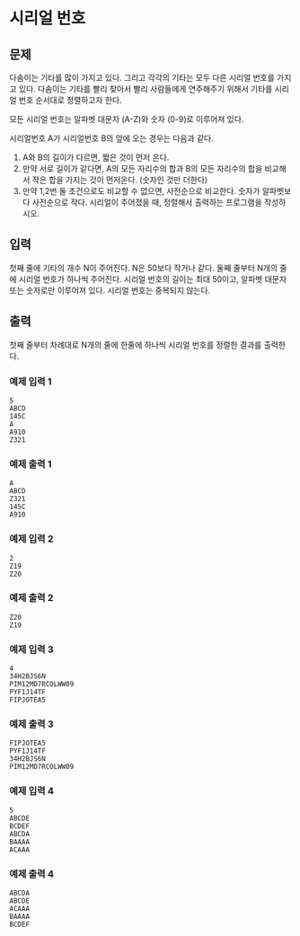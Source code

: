 # 시리얼 번호

## 문제

다솜이는 기타를 많이 가지고 있다. 그리고 각각의 기타는 모두 다른 시리얼 번호를 가지고 있다. 다솜이는 기타를 빨리 찾아서 빨리 사람들에게 연주해주기 위해서 기타를 시리얼 번호 순서대로 정렬하고자 한다.

모든 시리얼 번호는 알파벳 대문자 (A-Z)와 숫자 (0-9)로 이루어져 있다.

시리얼번호 A가 시리얼번호 B의 앞에 오는 경우는 다음과 같다.

1. A와 B의 길이가 다르면, 짧은 것이 먼저 온다.
2. 만약 서로 길이가 같다면, A의 모든 자리수의 합과 B의 모든 자리수의 합을 비교해서 작은 합을 가지는 것이 먼저온다. (숫자인 것만 더한다)
3. 만약 1,2번 둘 조건으로도 비교할 수 없으면, 사전순으로 비교한다. 숫자가 알파벳보다 사전순으로 작다. 시리얼이 주어졌을 때, 정렬해서 출력하는 프로그램을 작성하시오.

## 입력

첫째 줄에 기타의 개수 N이 주어진다. N은 50보다 작거나 같다. 둘째 줄부터 N개의 줄에 시리얼 번호가 하나씩 주어진다. 시리얼 번호의 길이는 최대 50이고, 알파벳 대문자 또는 숫자로만 이루어져 있다. 시리얼
번호는 중복되지 않는다.

## 출력

첫째 줄부터 차례대로 N개의 줄에 한줄에 하나씩 시리얼 번호를 정렬한 결과를 출력한다.

### 예제 입력 1

```
5
ABCD
145C
A
A910
Z321
```

### 예제 출력 1

```
A
ABCD
Z321
145C
A910
```

### 예제 입력 2

```
2
Z19
Z20
```

### 예제 출력 2

```
Z20
Z19
```

### 예제 입력 3

```
4
34H2BJS6N
PIM12MD7RCOLWW09
PYF1J14TF
FIPJOTEA5
```

### 예제 출력 3

```
FIPJOTEA5
PYF1J14TF
34H2BJS6N
PIM12MD7RCOLWW09
```

### 예제 입력 4

```
5
ABCDE
BCDEF
ABCDA
BAAAA
ACAAA
```

### 예제 출력 4

```
ABCDA
ABCDE
ACAAA
BAAAA
BCDEF
```